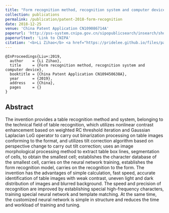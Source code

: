 ```yaml
---
title: "Form recognition method, recognition system and computer device"
collection: publications
permalink: /publication/patent-2018-form-recognition
date: 2018-12-25
venue: 'China Patent Application CN109086714A'
paperurl: 'http://pss-system.cnipa.gov.cn/sipopublicsearch/insearch/showViewList.shtml'
paperurltext: 'Link to CNIPA'
citation: '<b>Li Zihao</b> <a href="https://pridelee.github.io/files/papers/CN102018000857609CN00001090867140APDFZH20181225CN001.PDF"><u>Form recognition method, recognition system and computer device</u></a>. In <i>China Patent Application CN109450638A</i>, China'
---
```


```
@InProceedings{Liu+:2019,
  author    = {Li Zihao},
  title     = {Form recognition method, recognition system and computer device},
  booktitle = {China Patent Application CN109450638A},
  year      = {2019},
  address   = {China},
  pages     = {}
}
```

## Abstract
The invention provides a table recognition method and system, belonging to the technical field of table recognition, which utilizes nonlinear contrast enhancement based on weighted RC threshold iteration and Gaussian Laplacian LoG operator to carry out binarization processing on table images conforming to the format, and utilizes tilt correction algorithm based on perspective change to carry out tilt correction; uses an image morphological processing method to extract table box lines, segmentation of cells, to obtain the smallest cell; establishes the character database of the smallest cell, carries on the neural network training, establishes the form recognition model, carries on the recognition to the form. The invention has the advantages of simple calculation, fast speed, accurate identification of table images with weak contrast, uneven light and dark distribution of images and blurred background. The speed and precision of recognition are improved by establishing special high-frequency characters, training special neural network and template matching. At the same time, the customized neural network is simple in structure and reduces the time and workload of training and tuning.
